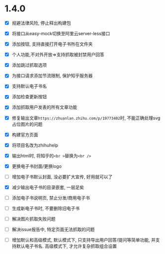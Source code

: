 #   1.4.0

-[x] 规避法律风险, 停止释出构建包


-[x] 将接口从easy-mock切换至阿里云server-less接口
-[x] 添加按钮, 支持直接打开电子书所在文件夹
-[x] 个人功能,不对外开放=>支持抓取被封禁用户回答
-[x] 添加跳过抓取选项
-[x] 为接口请求添加节流限制, 保护知乎服务器
-[x] 支持默认电子书名
-[x] 添加检查更新按钮
-[x] 添加抓取用户发表的所有文章功能
-[x] 修复输出文章`https://zhuanlan.zhihu.com/p/19773402`时, 不能正确处理svg占位图片的问题
-[x] 构建官方页面
-[x] 将项目名改为zhihuhelp
-[x] 输出html时, 将知乎的`<br >`替换为`<br />`
-[x] 更换电子书封面/更换logo
-[ ] 增加电子书默认封面, 没必要扩大宣传, 好用就可以了
-[x] 减少输出电子书的目录嵌套, 一层足矣
-[ ] 添加电子书说明页, 禁止分发/商用电子书
-[ ] 生成新电子书时, 不要删除旧电子书
-[ ] 解决图片抓取失败问题
-[ ] 解决issue报告中, 特定页面无法抓取的问题
-[ ] 增加默认和高级模式, 默认模式下, 只支持导出用户回答/提问等简单功能, 并支持默认电子书名. 高级模式下, 才允许复杂抓取组合设置